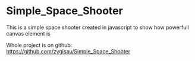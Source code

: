 # Simple_Space_Shooter
This is a simple space shooter created in javascript to show how powerfull canvas element is

Whole project is on github:  https://github.com/zygisau/Simple_Space_Shooter 

